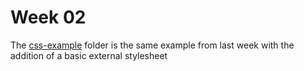 # Week 02

The [css-example](css-example/) folder is the same example from last week
with the addition of a basic external stylesheet


